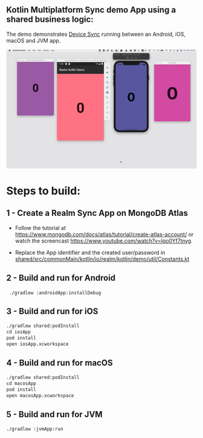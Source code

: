 ## Kotlin Multiplatform Sync demo App using a shared business logic:

The demo demonstrates [Device Sync](https://www.mongodb.com/atlas/app-services/device-sync) 
running between an Android, iOS, macOS and JVM app.

<img src="./Screenshots/kotlin-sync-demo.gif" width="800">

# Steps to build:

## 1 - Create a Realm Sync App on MongoDB Atlas

- Follow the tutorial at https://www.mongodb.com/docs/atlas/tutorial/create-atlas-account/ or watch 
  the screencast https://www.youtube.com/watch?v=lqo0Yf7lnyg.

- Replace the App identifier and the created user/password in 
  [shared/src/commonMain/kotlin/io/realm/kotlin/demo/util/Constants.kt](./shared/src/commonMain/kotlin/io/realm/kotlin/demo/util/Constants.kt)

## 2 - Build and run for Android

```
 ./gradlew :androidApp:installDebug
```

## 3 - Build and run for iOS

```
./gradlew shared:podInstall
cd iosApp
pod install
open iosApp.xcworkspace
```

## 4 - Build and run for macOS

```
./gradlew shared:podInstall
cd macosApp
pod install
open macosApp.xcworkspace
```

## 5 - Build and run for JVM

```
./gradlew :jvmApp:run
```

